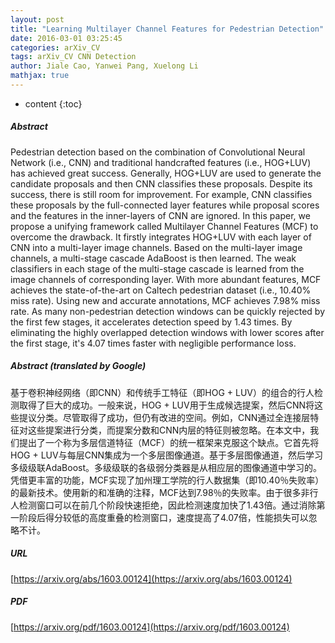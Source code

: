 ```yaml
---
layout: post
title: "Learning Multilayer Channel Features for Pedestrian Detection"
date: 2016-03-01 03:25:45
categories: arXiv_CV
tags: arXiv_CV CNN Detection
author: Jiale Cao, Yanwei Pang, Xuelong Li
mathjax: true
---
```


* content
{:toc}

##### Abstract
Pedestrian detection based on the combination of Convolutional Neural Network (i.e., CNN) and traditional handcrafted features (i.e., HOG+LUV) has achieved great success. Generally, HOG+LUV are used to generate the candidate proposals and then CNN classifies these proposals. Despite its success, there is still room for improvement. For example, CNN classifies these proposals by the full-connected layer features while proposal scores and the features in the inner-layers of CNN are ignored. In this paper, we propose a unifying framework called Multilayer Channel Features (MCF) to overcome the drawback. It firstly integrates HOG+LUV with each layer of CNN into a multi-layer image channels. Based on the multi-layer image channels, a multi-stage cascade AdaBoost is then learned. The weak classifiers in each stage of the multi-stage cascade is learned from the image channels of corresponding layer. With more abundant features, MCF achieves the state-of-the-art on Caltech pedestrian dataset (i.e., 10.40% miss rate). Using new and accurate annotations, MCF achieves 7.98% miss rate. As many non-pedestrian detection windows can be quickly rejected by the first few stages, it accelerates detection speed by 1.43 times. By eliminating the highly overlapped detection windows with lower scores after the first stage, it's 4.07 times faster with negligible performance loss.

##### Abstract (translated by Google)
基于卷积神经网络（即CNN）和传统手工特征（即HOG + LUV）的组合的行人检测取得了巨大的成功。一般来说，HOG + LUV用于生成候选提案，然后CNN将这些提议分类。尽管取得了成功，但仍有改进的空间。例如，CNN通过全连接层特征对这些提案进行分类，而提案分数和CNN内层的特征则被忽略。在本文中，我们提出了一个称为多层信道特征（MCF）的统一框架来克服这个缺点。它首先将HOG + LUV与每层CNN集成为一个多层图像通道。基于多层图像通道，然后学习多级级联AdaBoost。多级级联的各级弱分类器是从相应层的图像通道中学习的。凭借更丰富的功能，MCF实现了加州理工学院的行人数据集（即10.40％失败率）的最新技术。使用新的和准确的注释，MCF达到7.98％的失败率。由于很多非行人检测窗口可以在前几个阶段快速拒绝，因此检测速度加快了1.43倍。通过消除第一阶段后得分较低的高度重叠的检测窗口，速度提高了4.07倍，性能损失可以忽略不计。

##### URL
[https://arxiv.org/abs/1603.00124](https://arxiv.org/abs/1603.00124)

##### PDF
[https://arxiv.org/pdf/1603.00124](https://arxiv.org/pdf/1603.00124)

